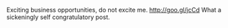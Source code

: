 Exciting business opportunities, do not excite me. http://goo.gl/jcCd What a  sickeningly self congratulatory post.
